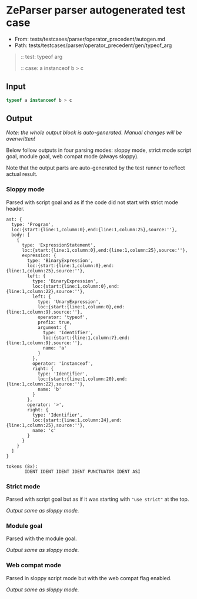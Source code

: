 # ZeParser parser autogenerated test case

- From: tests/testcases/parser/operator_precedent/autogen.md
- Path: tests/testcases/parser/operator_precedent/gen/typeof_arg

> :: test: typeof arg
>
> :: case: a instanceof b > c

## Input


`````js
typeof a instanceof b > c
`````

## Output

_Note: the whole output block is auto-generated. Manual changes will be overwritten!_

Below follow outputs in four parsing modes: sloppy mode, strict mode script goal, module goal, web compat mode (always sloppy).

Note that the output parts are auto-generated by the test runner to reflect actual result.

### Sloppy mode

Parsed with script goal and as if the code did not start with strict mode header.

`````
ast: {
  type: 'Program',
  loc:{start:{line:1,column:0},end:{line:1,column:25},source:''},
  body: [
    {
      type: 'ExpressionStatement',
      loc:{start:{line:1,column:0},end:{line:1,column:25},source:''},
      expression: {
        type: 'BinaryExpression',
        loc:{start:{line:1,column:0},end:{line:1,column:25},source:''},
        left: {
          type: 'BinaryExpression',
          loc:{start:{line:1,column:0},end:{line:1,column:22},source:''},
          left: {
            type: 'UnaryExpression',
            loc:{start:{line:1,column:0},end:{line:1,column:9},source:''},
            operator: 'typeof',
            prefix: true,
            argument: {
              type: 'Identifier',
              loc:{start:{line:1,column:7},end:{line:1,column:9},source:''},
              name: 'a'
            }
          },
          operator: 'instanceof',
          right: {
            type: 'Identifier',
            loc:{start:{line:1,column:20},end:{line:1,column:22},source:''},
            name: 'b'
          }
        },
        operator: '>',
        right: {
          type: 'Identifier',
          loc:{start:{line:1,column:24},end:{line:1,column:25},source:''},
          name: 'c'
        }
      }
    }
  ]
}

tokens (8x):
       IDENT IDENT IDENT IDENT PUNCTUATOR IDENT ASI
`````

### Strict mode

Parsed with script goal but as if it was starting with `"use strict"` at the top.

_Output same as sloppy mode._

### Module goal

Parsed with the module goal.

_Output same as sloppy mode._

### Web compat mode

Parsed in sloppy script mode but with the web compat flag enabled.

_Output same as sloppy mode._
